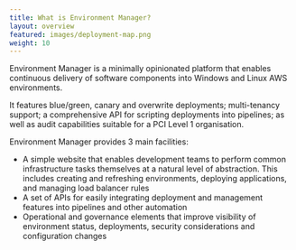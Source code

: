 ```yaml
---
title: What is Environment Manager?
layout: overview
featured: images/deployment-map.png
weight: 10
---
```


Environment Manager is a minimally opinionated platform that enables continuous delivery of software components into Windows and Linux AWS environments. 

It features blue/green, canary and overwrite deployments; multi-tenancy support; a comprehensive API for scripting deployments into pipelines; as well as audit capabilities suitable for a PCI Level 1 organisation.

Environment Manager provides 3 main facilities:

-	A simple website that enables development teams to perform common infrastructure tasks themselves at a natural level of abstraction. This includes creating and refreshing environments, deploying applications, and managing load balancer rules
-	A set of APIs for easily integrating deployment and management features into pipelines and other automation
-	Operational and governance elements that improve visibility of environment status, deployments, security considerations and configuration changes
